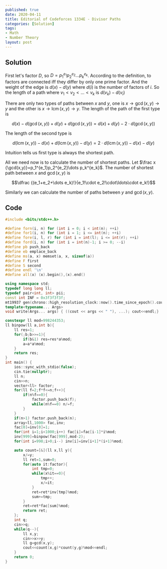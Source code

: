 ```yaml
---
published: true
date: 2020-04-11
title: Editorial of Codeforces 1334E - Divisor Paths
categories: [Solution]
tags:
- Math
- Number Theory
layout: post
---
```

<!--more-->

## Solution

First let's factor $D$, so $D=p_1^{e_1}p_2^{e_2}\dots p_k^{e_k}$. According to the definition, to factors are connected iff they differ by only one prime factor. And the weight of the edge is $d(x)-d(y)$ where $d(i)$ is the number of factors of $i$. So the length of a path where $v_1<v_2<\dots<v_k$ is $d(v_k)-d(v_i)$

There are only two types of paths between $x$ and $y$, one is $x \rightarrow\gcd(x,y)\rightarrow y$ and the other is $x \rightarrow \operatorname{lcm}(x,y) \rightarrow y$. The length of the path of the first type is 

$$d(x)-d(\gcd(x,y))+d(y)+d(\gcd(x,y))=d(x)+d(y)-2\cdot d(\gcd(x,y))$$

The length of the second type is

$$d(\operatorname{lcm}(x,y))-d(x)+d(\operatorname{lcm}(x,y))-d(y)=2\cdot d(\operatorname{lcm}(x,y))-d(x)-d(y)$$

Intuition tells us first type is always the shortest path.

All we need now is to calculate the number of shortest paths. Let $\frac x {\gcd(x,y)}=p_1^{e_1}p_2^{e_2}\dots p_k^{e_k}$. The number of shortest path between $x$ and $\gcd(x,y)$ is 

$$\dfrac {(e_1+e_2+\dots e_k)!}{e_1!\cdot e_2!\cdot\ldots\cdot e_k!}$$

Similarly we can calculate the number of paths between $y$ and $\gcd(x,y)$.

## Code
```cpp
#include <bits/stdc++.h>

#define forn(i, n) for (int i = 0; i < int(n); ++i)
#define for1(i, n) for (int i = 1; i <= int(n); ++i)
#define fore(i, l, r) for (int i = int(l); i <= int(r); ++i)
#define ford(i, n) for (int i = int(n)-1; i >= 0; --i)
#define pb push_back
#define eb emplace_back
#define ms(a, x) memset(a, x, sizeof(a))
#define F first
#define S second
#define endl '\n'
#define all(x) (x).begin(),(x).end()

using namespace std;
typedef long long ll;
typedef pair<int, int> pii;
const int INF = 0x3f3f3f3f;
mt19937 gen(chrono::high_resolution_clock::now().time_since_epoch().count());
template<typename... Args>
void write(Args... args) { ((cout << args << " "), ...); cout<<endl;}

constexpr ll mod=998244353;
ll binpow(ll a,int b){
    ll res=1;
    for(;b;b>>=1){
        if(b&1) res=res*a%mod;
        a=a*a%mod;
    }
    return res;
}
int main() {
    ios::sync_with_stdio(false);
    cin.tie(nullptr);
    ll n;
    cin>>n;
    vector<ll> factor;
    for(ll f=2;f*f<=n;f++){
        if(n%f==0){
            factor.push_back(f);
            while(n%f==0) n/=f;
        }
    }
    if(n>1) factor.push_back(n);
    array<ll,1000> fac,inv;
    fac[0]=inv[0]=1;
    for(int i=1;i<1000;i++) fac[i]=fac[i-1]*i%mod;
    inv[999]=binpow(fac[999],mod-2);
    for(int i=998;i>0;i--) inv[i]=inv[i+1]*(i+1)%mod;

    auto count=[&](ll x,ll y){
        x/=y;
        ll ret=1,sum=0;
        for(auto it:factor){
            int tmp=0;
            while(x%it==0){
                tmp++;
                x/=it;
            }
            ret=ret*inv[tmp]%mod;
            sum+=tmp;
        }
        ret=ret*fac[sum]%mod;
        return ret;
    };
    int q;
    cin>>q;
    while(q--){
        ll x,y;
        cin>>x>>y;
        ll g=gcd(x,y);
        cout<<count(x,g)*count(y,g)%mod<<endl;
    }
    return 0;
}
```
